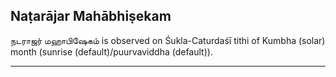 ## Naṭarājar Mahābhiṣekam
நடராஜர் மஹாபிஷேகம் is observed on Śukla-Caturdaśī tithi of Kumbha (solar) month (sunrise (default)/puurvaviddha (default)).



---
